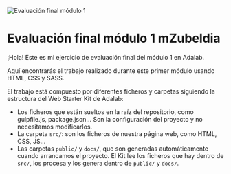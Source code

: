 ![Evaluación final módulo 1](http://beta.adalab.es/project-promo-m-module-1-team-5/)

# Evaluación final módulo 1 mZubeldia

¡Hola!
Este es mi ejercicio de evaluación final del módulo 1 en Adalab.

Aquí encontrarás el trabajo realizado durante este primer módulo usando HTML, CSS y SASS.

El trabajo está compuesto por diferentes ficheros y carpetas siguiendo la estructura del Web Starter Kit de Adalab:

- Los ficheros que están sueltos en la raíz del repositorio, como gulpfile.js, package.json... Son la configuración del proyecto y no necesitamos modificarlos.
- La carpeta `src/`: son los ficheros de nuestra página web, como HTML, CSS, JS...
- Las carpetas `public/` y `docs/`, que son generadas automáticamente cuando arrancamos el proyecto. El Kit lee los ficheros que hay dentro de `src/`, los procesa y los genera dentro de `public/` y `docs/`.
